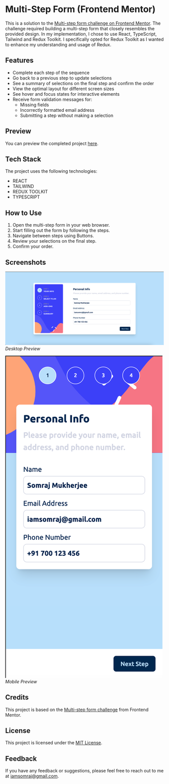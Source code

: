 # Multi-Step Form (Frontend Mentor)

This is a solution to the [Multi-step form challenge on Frontend Mentor](https://www.frontendmentor.io/challenges/multistep-form-YVAnSdqQBJ). The challenge required building a multi-step form that closely resembles the provided design. In my implementation, I chose to use React, TypeScript, Tailwind and Redux Toolkit. I specifically opted for Redux Toolkit as I wanted to enhance my understanding and usage of Redux.

## Features

- Complete each step of the sequence
- Go back to a previous step to update selections
- See a summary of selections on the final step and confirm the order
- View the optimal layout for different screen sizes
- See hover and focus states for interactive elements
- Receive form validation messages for:
  - Missing fields
  - Incorrectly formatted email address
  - Submitting a step without making a selection

## Preview

You can preview the completed project [here](https://form-frontend-mentor.vercel.app/).

## Tech Stack

The project uses the following technologies:

- REACT
- TAILWIND
- REDUX TOOLKIT
- TYPESCRIPT

## How to Use

1. Open the multi-step form in your web browser.
2. Start filling out the form by following the steps.
3. Navigate between steps using Buttons.
4. Review your selections on the final step.
5. Confirm your order.

## Screenshots

![Desktop Preview](./screenshots/desktop-preview.png)
_Desktop Preview_

![Mobile Preview](./screenshots/mobile-preview.png)
_Mobile Preview_

## Credits

This project is based on the [Multi-step form challenge](https://www.frontendmentor.io/challenges/multistep-form-YVAnSdqQBJ) from Frontend Mentor.

## License

This project is licensed under the [MIT License](https://choosealicense.com/licenses/mit/).

## Feedback

If you have any feedback or suggestions, please feel free to reach out to me at [iamsomraj@gmail.com](mailto:iamsomraj@gmail.com).
